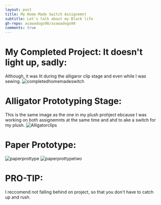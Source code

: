 ```yaml
---
layout: post
title: My Home-Made Switch Assignemnt
subtitle: Let's talk about my Black life
gh-repo: asawadogo98/asawadogo98
comments: true
---
```

# My Completed Project: It doesn't light up, sadly:
Although, it was lit during the alligaror clip stage and even while I was sewing.
![completedhomemadeswitch](https://asawadogo98.github.io/assets/img/IMG-3007.jpg)
# Alligator Prototyping Stage:
This is the same image as the one in my plush prohject ebcause I was working on both assignemnts at the same time and ahd to ake a switch for my plush.
![Alligatorclips](https://asawadogo98.github.io/assets/img/Alligatorcliplushy.png)
# Paper Prototype:
![paperprottype](https://asawadogo98.github.io/assets/img/IMG-3009.jpg)
![paperprottypetwo](https://asawadogo98.github.io/assets/img/IMG-3010.jpg)
# PRO-TIP:
I reccomend not falling behind on project, so that you don't have to catch up and rush.
